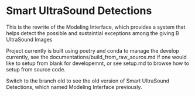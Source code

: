 # Smart UltraSound Detections

This is the rewrite of the Modeling Interface, which provides a system that helps detect the possible and sustaintial exceptions among the giving B UltraSound Images

Project currently is built using poetry and conda to manage the develop currently, see the documentations/build_from_raw_source.md if one would like to setup from blank for developemnt, or see setup.md to browse how to setup from source code.

Switch to the branch old to see the old version of Smart UltraSound Detections, which named Modeling Interface previously.
